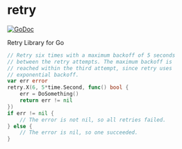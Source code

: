 # retry
[![GoDoc](https://godoc.org/github.com/lytics/retry?status.svg)](https://godoc.org/github.com/lytics/retry)

Retry Library for Go

```go
// Retry six times with a maximum backoff of 5 seconds
// between the retry attempts. The maximum backoff is
// reached within the third attempt, since retry uses
// exponential backoff.
var err error
retry.X(6, 5*time.Second, func() bool {
    err = DoSomething()
    return err != nil
})
if err != nil {
	// The error is not nil, so all retries failed.
} else {
	// The error is nil, so one succeeded.
}
```
